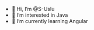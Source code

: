 - 👋 Hi, I’m @S-Uslu
- 👀 I’m interested in Java
- 🌱 I’m currently learning Angular

<!---
S-Uslu/S-Uslu is a ✨ special ✨ repository because its `README.md` (this file) appears on your GitHub profile.
You can click the Preview link to take a look at your changes.
--->
